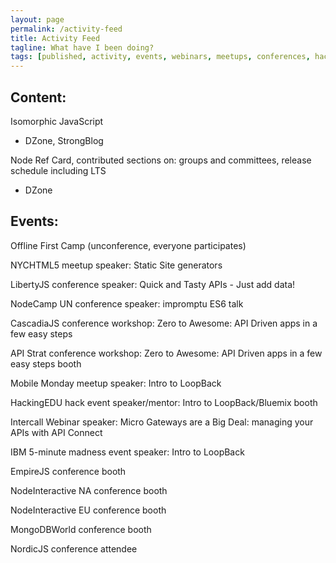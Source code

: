 ```yaml
---
layout: page
permalink: /activity-feed
title: Activity Feed
tagline: What have I been doing?
tags: [published, activity, events, webinars, meetups, conferences, hackathons, workshops, about, Joe Sepi]
---
```


Content:
---
Isomorphic JavaScript
- DZone, StrongBlog

Node Ref Card, contributed sections on: groups and committees, release schedule including LTS
- DZone


Events:
---
Offline First Camp
(unconference, everyone participates)

NYCHTML5 meetup
speaker: Static Site generators

LibertyJS conference
speaker: Quick and Tasty APIs - Just add data!

NodeCamp UN conference
speaker: impromptu ES6 talk

CascadiaJS conference
workshop: Zero to Awesome: API Driven apps in a few easy steps

API Strat conference
workshop: Zero to Awesome: API Driven apps in a few easy steps
booth

Mobile Monday meetup
speaker: Intro to LoopBack

HackingEDU hack event
speaker/mentor: Intro to LoopBack/Bluemix
booth

Intercall Webinar
speaker: Micro Gateways are a Big Deal: managing your APIs with API Connect

IBM 5-minute madness event
speaker: Intro to LoopBack

EmpireJS conference
booth

NodeInteractive NA conference
booth

NodeInteractive EU conference
booth

MongoDBWorld conference
booth

NordicJS conference
attendee
